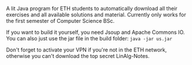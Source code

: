 A lit Java program for ETH students to automatically download all their exercises and all available solutions and material.
Currently only works for the first semester of Computer Science BSc.

If you want to build it yourself, you need Jsoup and Apache Commons IO.
You can also just use the jar file in the build folder: `java -jar us.jar`

Don't forget to activate your VPN if you're not in the ETH network, otherwise you can't download the top secret LinAlg-Notes.
